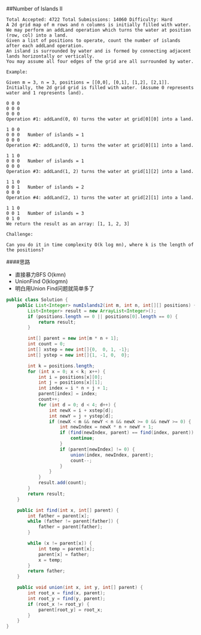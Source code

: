 ##Number of Islands II

	Total Accepted: 4722 Total Submissions: 14060 Difficulty: Hard
	A 2d grid map of m rows and n columns is initially filled with water.
	We may perform an addLand operation which turns the water at position (row, col) into a land.
	Given a list of positions to operate, count the number of islands after each addLand operation.
	An island is surrounded by water and is formed by connecting adjacent lands horizontally or vertically.
	You may assume all four edges of the grid are all surrounded by water.

	Example:

	Given m = 3, n = 3, positions = [[0,0], [0,1], [1,2], [2,1]].
	Initially, the 2d grid grid is filled with water. (Assume 0 represents water and 1 represents land).

	0 0 0
	0 0 0
	0 0 0
	Operation #1: addLand(0, 0) turns the water at grid[0][0] into a land.

	1 0 0
	0 0 0   Number of islands = 1
	0 0 0
	Operation #2: addLand(0, 1) turns the water at grid[0][1] into a land.

	1 1 0
	0 0 0   Number of islands = 1
	0 0 0
	Operation #3: addLand(1, 2) turns the water at grid[1][2] into a land.

	1 1 0
	0 0 1   Number of islands = 2
	0 0 0
	Operation #4: addLand(2, 1) turns the water at grid[2][1] into a land.

	1 1 0
	0 0 1   Number of islands = 3
	0 1 0
	We return the result as an array: [1, 1, 2, 3]

	Challenge:

	Can you do it in time complexity O(k log mn), where k is the length of the positions?

####思路
- 直接暴力BFS O(kmn)
- UnionFind O(klogmn)
- 明白用Union Find问题就简单多了


```java
public class Solution {
    public List<Integer> numIslands2(int m, int n, int[][] positions) {
        List<Integer> result = new ArrayList<Integer>();
        if (positions.length == 0 || positions[0].length == 0) {
            return result;
        }

        int[] parent = new int[m * n + 1];
        int count = 0;
        int[] xstep = new int[]{0,  0, 1, -1};
        int[] ystep = new int[]{1, -1, 0,  0};

        int k = positions.length;
        for (int x = 0; x < k; x++) {
            int i = positions[x][0];
            int j = positions[x][1];
            int index = i * n + j + 1;
            parent[index] = index;
            count++;
            for (int d = 0; d < 4; d++) {
                int newX = i + xstep[d];
                int newY = j + ystep[d];
                if (newX < m && newY < n && newX >= 0 && newY >= 0) {
                    int newIndex = newX * n + newY + 1;
                    if (find(newIndex, parent) == find(index, parent)) {
                        continue;
                    }
                    if (parent[newIndex] != 0) {
                        union(index, newIndex, parent);
                        count--;
                    }
                }
            }
            result.add(count);
        }
        return result;
    }

    public int find(int x, int[] parent) {
        int father = parent[x];
        while (father != parent[father]) {
            father = parent[father];
        }

        while (x != parent[x]) {
            int temp = parent[x];
            parent[x] = father;
            x = temp;
        }
        return father;
    }

    public void union(int x, int y, int[] parent) {
        int root_x = find(x, parent);
        int root_y = find(y, parent);
        if (root_x != root_y) {
            parent[root_y] = root_x;
        }
    }
}
```

